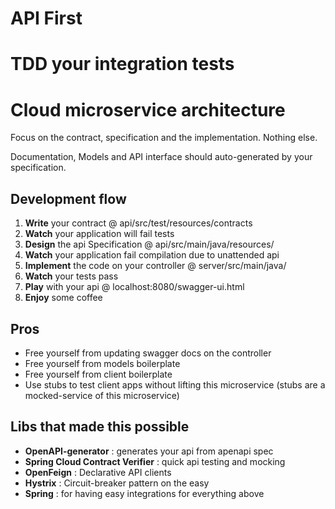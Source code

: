 # API First
# TDD your integration tests
# Cloud microservice architecture
Focus on the contract, specification and the implementation. Nothing else.

Documentation, Models and API interface should auto-generated by your specification.

## Development flow
1. **Write** your contract @ api/src/test/resources/contracts
2. **Watch** your application will fail tests
3. **Design** the api Specification @ api/src/main/java/resources/
4. **Watch** your application fail compilation due to unattended api
5. **Implement** the code on your controller @ server/src/main/java/
6. **Watch** your tests pass
7. **Play** with your api @ localhost:8080/swagger-ui.html
8. **Enjoy** some coffee

## Pros
 - Free yourself from updating swagger docs on the controller
 - Free yourself from models boilerplate
 - Free yourself from client boilerplate
 - Use stubs to test client apps without lifting this microservice (stubs are a mocked-service of this microservice)
 
## Libs that made this possible
 - **OpenAPI-generator** : generates your api from apenapi spec
 - **Spring Cloud Contract Verifier** : quick api testing and mocking
 - **OpenFeign** : Declarative API clients
 - **Hystrix** : Circuit-breaker pattern on the easy
 - **Spring** : for having easy integrations for everything above

